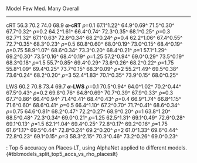 Model                         Few            Med.            Many         Overall
-----------------  --------------  --------------  --------------  --------------
cRT                          56.3            70.2            74.0            68.9
**_α_‑cRT**
_ρ_=0.1                67.1^1.22^      64.9^0.69^      71.5^0.30^      67.7^0.32^
_ρ_=0.2                64.2^1.61^      66.4^0.74^      72.3^0.35^      68.1^0.25^
_ρ_=0.3                62.7^1.32^      67.1^0.63^      72.6^0.34^      68.2^0.24^
_ρ_=0.4                62.2^1.06^      67.4^0.55^      72.7^0.35^      68.3^0.23^
_ρ_=0.5                60.8^0.60^      68.0^0.19^      73.0^0.15^      68.4^0.19^
_ρ_=0.75               58.9^1.07^      68.6^0.34^      73.3^0.20^      68.4^0.21^
_ρ_=1                  57.1^1.29^      69.2^0.30^      73.5^0.16^      68.4^0.19^
_ρ_=1.25               57.2^0.94^      69.0^0.29^      73.5^0.19^      68.3^0.18^
_ρ_=1.5                55.7^0.85^      69.4^0.29^      73.6^0.26^      68.2^0.22^
_ρ_=1.75               55.8^1.09^      69.4^0.25^      73.7^0.15^      68.3^0.09^
_ρ_=2                  55.2^1.49^      69.5^0.38^      73.6^0.24^      68.2^0.20^
_ρ_=3                  52.4^1.83^      70.1^0.35^      73.9^0.15^      68.0^0.25^
<!--  -->
LWS                          60.2            70.8            73.4            69.7
**_α_‑LWS**
_ρ_=0.1                70.5^0.94^      64.0^1.02^      70.2^0.44^      67.5^0.43^
_ρ_=0.2                69.8^0.76^      64.8^0.69^      70.7^0.39^      67.9^0.33^
_ρ_=0.3                67.7^0.86^      66.4^0.94^      71.4^0.41^      68.4^0.43^
_ρ_=0.4                66.9^1.74^      66.8^1.15^      71.6^0.60^      68.6^0.41^
_ρ_=0.5                66.4^1.10^      67.2^0.70^      71.7^0.41^      68.6^0.34^
_ρ_=0.75               64.6^0.81^      68.2^0.47^      72.2^0.27^      68.9^0.20^
_ρ_=1                  63.8^1.20^      68.5^0.48^      72.3^0.34^      69.0^0.21^
_ρ_=1.25               62.5^1.31^      69.1^0.49^      72.6^0.28^      69.1^0.13^
_ρ_=1.5                62.1^1.04^      69.4^0.25^      72.8^0.17^      69.2^0.16^
_ρ_=1.75               61.6^1.17^      69.5^0.44^      72.8^0.24^      69.2^0.20^
_ρ_=2                  61.0^1.33^      69.6^0.44^      72.8^0.23^      69.1^0.15^
_ρ_=3                  58.3^2.15^      70.3^0.46^      73.2^0.26^      69.0^0.23^

: Top‑5 accuracy on Places‑LT, using AlphaNet applied to different models. {#tbl:models_split_top5_accs_vs_rho_placeslt}
